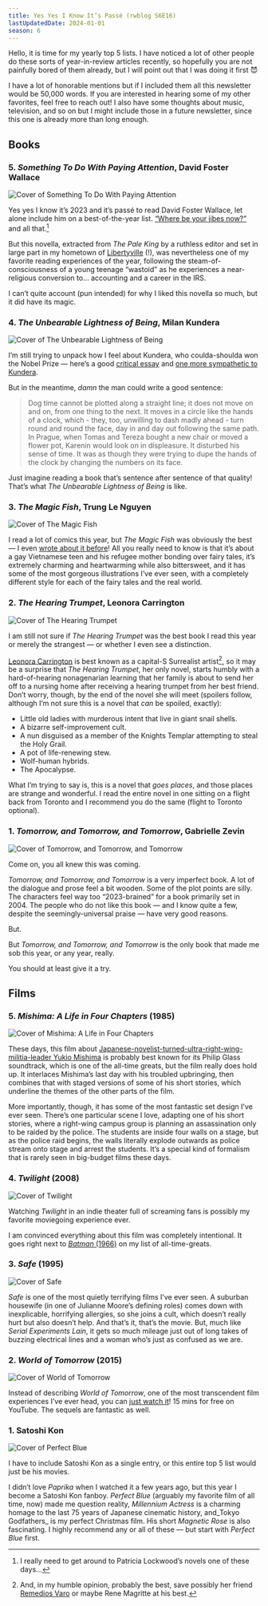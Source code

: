 ```yaml
---
title: Yes Yes I Know It’s Passé (rwblog S6E16)
lastUpdatedDate: 2024-01-01
season: 6
---
```


Hello, it is time for my yearly top 5 lists. I have noticed a lot of other people do these sorts of year-in-review articles recently, so hopefully you are not painfully bored of them already, but I will point out that I was doing it first 😈

I have a lot of honorable mentions but if I included them all this newsletter would be 50,000 words. If you are interested in hearing some of my other favorites, feel free to reach out! I also have some thoughts about music, television, and so on but I might include those in a future newsletter, since this one is already more than long enough.

## Books

### 5. _Something To Do With Paying Attention_, David Foster Wallace

![Cover of *Something To Do With Paying Attention*](../../assets/newsletters/something_to_do_with_paying_attention.jpg)

Yes yes I know it’s 2023 and it’s passé to read David Foster Wallace, let alone include him on a best-of-the-year list. [“Where be your jibes now?”](https://www.lrb.co.uk/the-paper/v45/n14/patricia-lockwood/where-be-your-jibes-now) and all that.[^1]

But this novella, extracted from _The Pale King_ by a ruthless editor and set in large part in my hometown of [Libertyville](https://en.wikipedia.org/wiki/Libertyville%2C_Illinois) (!), was nevertheless one of my favorite reading experiences of the year, following the steam-of-consciousness of a young teenage “wastoid” as he experiences a near-religious conversion to… accounting and a career in the IRS.

I can’t quite account (pun intended) for why I liked this novella so much, but it did have its magic.

### 4. _The Unbearable Lightness of Being_, Milan Kundera

![Cover of *The Unbearable Lightness of Being*](../../assets/newsletters/unbearable_lightness_of_being.jpg)

I’m still trying to unpack how I feel about Kundera, who coulda-shoulda won the Nobel Prize — here’s a good [critical essay](https://drb.ie/articles/the-two-milan-kunderas/) and [one more sympathetic to Kundera](https://compactmag.com/article/why-kundera-never-went-home).

But in the meantime, _damn_ the man could write a good sentence:

> Dog time cannot be plotted along a straight line; it does not move on and on, from one thing to the next. It moves in a circle like the hands of a clock, which - they, too, unwilling to dash madly ahead - turn round and round the face, day in and day out following the same path. In Prague, when Tomas and Tereza bought a new chair or moved a flower pot, Karenin would look on in displeasure. It disturbed his sense of time. It was as though they were trying to dupe the hands of the clock by changing the numbers on its face.

Just imagine reading a book that’s sentence after sentence of that quality! That’s what _The Unbearable Lightness of Being_ is like.

### 3. _The Magic Fish_, Trung Le Nguyen

![Cover of *The Magic Fish*](../../assets/newsletters/the_magic_fish.jpg)

I read a lot of comics this year, but _The Magic Fish_ was obviously the best — I even [wrote about it before](https://rwblickhan.org/newsletters/as-promised-a-very-dumb-frog/#you-should-read-the-magic-fish)! All you really need to know is that it’s about a gay Vietnamese teen and his refugee mother bonding over fairy tales, it’s extremely charming and heartwarming while also bittersweet, and it has some of the most gorgeous illustrations I’ve ever seen, with a completely different style for each of the fairy tales and the real world.

### 2. _The Hearing Trumpet_, Leonora Carrington

![Cover of *The Hearing Trumpet*](../../assets/newsletters/the_hearing_trumpet.jpg)

I am still not sure if _The Hearing Trumpet_ was the best book I read this year or merely the strangest — or whether I even see a distinction.

[Leonora Carrington](https://en.wikipedia.org/wiki/Leonora_Carrington) is best known as a capital-S Surrealist artist[^2], so it may be a surprise that _The Hearing Trumpet_, her only novel, starts humbly with a hard-of-hearing nonagenarian learning that her family is about to send her off to a nursing home after receiving a hearing trumpet from her best friend. Don’t worry, though, by the end of the novel she will meet (spoilers follow, although I’m not sure this is a novel that _can_ be spoiled, exactly):

- Little old ladies with murderous intent that live in giant snail shells.
- A bizarre self-improvement cult.
- A nun disguised as a member of the Knights Templar attempting to steal the Holy Grail.
- A pot of life-renewing stew.
- Wolf-human hybrids.
- The Apocalypse.

What I’m trying to say is, this is a novel that _goes places_, and those places are strange and wonderful. I read the entire novel in one sitting on a flight back from Toronto and I recommend you do the same (flight to Toronto optional).

### 1. _Tomorrow, and Tomorrow, and Tomorrow_, Gabrielle Zevin

![Cover of _Tomorrow, and Tomorrow, and Tomorrow_](../../assets/newsletters/tomorrow_and_tomorrow_and_tomorrow.jpg)

Come on, you all knew this was coming.

_Tomorrow, and Tomorrow, and Tomorrow_ is a very imperfect book. A lot of the dialogue and prose feel a bit wooden. Some of the plot points are silly. The characters feel way too “2023-brained” for a book primarily set in 2004. The people who do not like this book — and I know quite a few, despite the seemingly-universal praise — have very good reasons.

But.

But _Tomorrow, and Tomorrow, and Tomorrow_ is the only book that made me sob this year, or any year, really.

You should at least give it a try.

## Films

### 5. _Mishima: A Life in Four Chapters_ (1985)

![Cover of _Mishima: A Life in Four Chapters_](../../assets/newsletters/mishima.jpg)

These days, this film about [Japanese-novelist-turned-ultra-right-wing-militia-leader Yukio Mishima](https://en.wikipedia.org/wiki/Yukio_Mishima) is probably best known for its Philip Glass soundtrack, which is one of the all-time greats, but the film really does hold up. It interlaces Mishima’s last day with his troubled upbringing, then combines that with staged versions of some of his short stories, which underline the themes of the other parts of the film.

More importantly, though, it has some of the most fantastic set design I’ve ever seen. There’s one particular scene I love, adapting one of his short stories, where a right-wing campus group is planning an assassination only to be raided by the police. The students are inside four walls on a stage, but as the police raid begins, the walls literally explode outwards as police stream onto stage and arrest the students. It’s a special kind of formalism that is rarely seen in big-budget films these days.

### 4. _Twilight_ (2008)

![Cover of _Twilight_](../../assets/newsletters/twilight.jpg)

Watching _Twilight_ in an indie theater full of screaming fans is possibly my favorite moviegoing experience ever.

I am convinced everything about this film was completely intentional. It goes right next to [_Batman_ (1966)](https://en.wikipedia.org/wiki/Batman_(1966_film)) on my list of all-time-greats.

### 3. _Safe_ (1995)

![Cover of _Safe_](../../assets/newsletters/safe.jpg)

_Safe_ is one of the most quietly terrifying films I’ve ever seen. A suburban housewife (in one of Julianne Moore’s defining roles) comes down with inexplicable, horrifying allergies, so she joins a cult, which doesn’t really hurt but also doesn’t help. And that’s it, that’s the movie. But, much like _Serial Experiments Lain_, it gets so much mileage just out of long takes of buzzing electrical lines and a woman who’s just as confused as we are.

### 2. _World of Tomorrow_ (2015)

![Cover of _World of Tomorrow_](../../assets/newsletters/world_of_tomorrow.jpg)

Instead of describing _World of Tomorrow_, one of the most transcendent film experiences I’ve ever head, you can [just watch it](https://youtu.be/4PUIxEWmsvI?si=TOkjZIFCx9oanvyo)! 15 mins for free on YouTube. The sequels are fantastic as well.

### 1. Satoshi Kon

![Cover of _Perfect Blue_](../../assets/newsletters/perfect_blue.png)

I have to include Satoshi Kon as a single entry, or this entire top 5 list would just be his movies.

I didn’t love _Paprika_ when I watched it a few years ago, but this year I become a Satoshi Kon fanboy. _Perfect Blue_ (arguably my favorite film of all time, now) made me question reality, _Millennium Actress_ is a charming homage to the last 75 years of Japanese cinematic history, and_Tokyo Godfathers_ is my perfect Christmas film. His short _Magnetic Rose_ is also fascinating. I highly recommend any or all of these — but start with _Perfect Blue_ first.

[^1]: I really need to get around to Patricia Lockwood’s novels one of these days…

[^2]: And, in my humble opinion, probably the best, save possibly her friend [Remedios Varo](https://en.wikipedia.org/wiki/Remedios_Varo) or maybe Rene Magritte at his best.